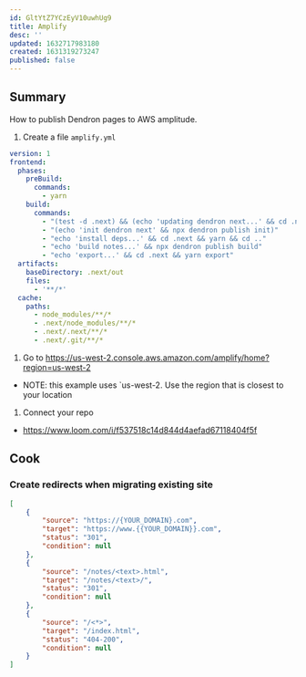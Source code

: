 ```yaml
---
id: GltYtZ7YCzEyV10uwhUg9
title: Amplify
desc: ''
updated: 1632717983180
created: 1631319273247
published: false
---
```


## Summary

How to publish Dendron pages to AWS amplitude. 

1. Create a file `amplify.yml`
  ```yml
  version: 1
  frontend:
    phases:
      preBuild:
        commands:
          - yarn
      build:
        commands: 
          - "(test -d .next) && (echo 'updating dendron next...' && cd .next && git reset --hard && git clean -f && git pull) || (echo 'init dendron next' && npx dendron publish init)"
          - "(echo 'init dendron next' && npx dendron publish init)"
          - "echo 'install deps...' && cd .next && yarn && cd .."
          - "echo 'build notes...' && npx dendron publish build"
          - "echo 'export...' && cd .next && yarn export"
    artifacts:
      baseDirectory: .next/out
      files:
        - '**/*'
    cache:
      paths:
        - node_modules/**/*
        - .next/node_modules/**/*
        - .next/.next/**/*
        - .next/.git/**/*
  ```
1. Go to https://us-west-2.console.aws.amazon.com/amplify/home?region=us-west-2
  - NOTE: this example uses `us-west-2. Use the region that is closest to your location
1. Connect your repo
  - https://www.loom.com/i/f537518c14d844d4aefad67118404f5f

## Cook

### Create redirects when migrating existing site

```json
[
    {
        "source": "https://{YOUR_DOMAIN}.com",
        "target": "https://www.{{YOUR_DOMAIN}}.com",
        "status": "301",
        "condition": null
    },
    {
        "source": "/notes/<text>.html",
        "target": "/notes/<text>/",
        "status": "301",
        "condition": null
    },
    {
        "source": "/<*>",
        "target": "/index.html",
        "status": "404-200",
        "condition": null
    }
]
```